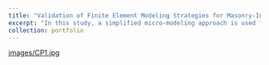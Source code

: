 ```yaml
---
title: "Validation of Finite Element Modeling Strategies for Masonry-Infilled RC Frames: Experimental Comparison and Parametric Analysis of Masonry Stiffness Effects Under Lateral Loads"
excerpt: "In this study, a simplified micro-modeling approach is used for finite element modeling. Drucker-Prager and concrete damage plasticity models are used for modeling masonry and concrete units, respectively. A bilinear steel modeling approach is used for modeling reinforcement. The interface between brick-brick and frame-brick is modeled using surface-based cohesive behavior. The main aim of this study is to propose a well-defined FEM strategy and validate it with experimental data from references. A parametric study of varying stiffness of masonry infill will also be performed to better understand its effect on the global behavior of RC frames under lateral loads."
collection: portfolio
---
```

[images/CP1.jpg](https://github.com/MinhajulBariPrince/mb-Prince.github.io/blob/master/images/CP1.jpg)
